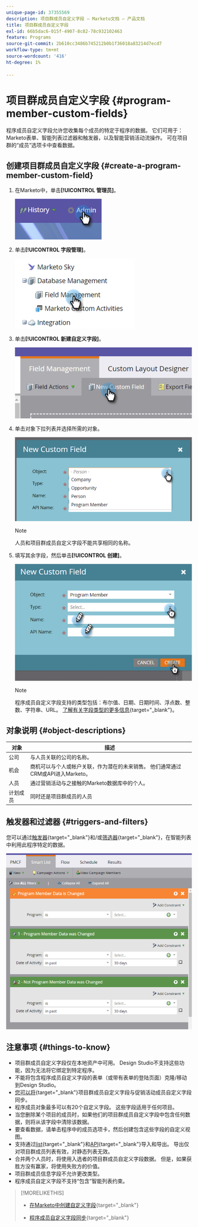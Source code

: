 ```yaml
---
unique-page-id: 37355569
description: 项目群成员自定义字段 — Marketo文档 — 产品文档
title: 项目群成员自定义字段
exl-id: 66b5dac6-015f-4907-8c82-78c932102463
feature: Programs
source-git-commit: 2b610cc3486b745212b0b1f36018a83214d7ecd7
workflow-type: tm+mt
source-wordcount: '416'
ht-degree: 1%

---
```


# 项目群成员自定义字段 {#program-member-custom-fields}

程序成员自定义字段允许您收集每个成员的特定于程序的数据。 它们可用于：Marketo表单、智能列表过滤器和触发器，以及智能营销活动流操作。 可在项目群的“成员”选项卡中查看数据。

## 创建项目群成员自定义字段 {#create-a-program-member-custom-field}

1. 在Marketo中，单击&#x200B;**[!UICONTROL 管理员]**。

   ![](assets/one.png)

1. 单击&#x200B;**[!UICONTROL 字段管理]**。

   ![](assets/two.png)

1. 单击&#x200B;**[!UICONTROL 新建自定义字段]**。

   ![](assets/three.png)

1. 单击对象下拉列表并选择所需的对象。

   ![](assets/four.png)

   >[!NOTE]
   >
   >人员和项目群成员自定义字段不能共享相同的名称。

1. 填写其余字段，然后单击&#x200B;**[!UICONTROL 创建]**。

   ![](assets/five.png)

   >[!NOTE]
   >
   >程序成员自定义字段支持的类型包括：布尔值、日期、日期时间、浮点数、整数、字符串、URL。 [了解有关字段类型的更多信息](/help/marketo/product-docs/administration/field-management/custom-field-type-glossary.md){target="_blank"}。

## 对象说明 {#object-descriptions}

| 对象 | 描述 |
|---|---|
| 公司 | 与人员关联的公司的名称。 |
| 机会 | 商机可以与个人或帐户关联，作为潜在的未来销售。 他们通常通过CRM或API进入Marketo。 |
| 人员 | 通过营销活动与之接触的Marketo数据库中的个人。 |
| 计划成员 | 同时还是项目群成员的人员 |

## 触发器和过滤器 {#triggers-and-filters}

您可以通过[触发器](/help/marketo/product-docs/core-marketo-concepts/smart-campaigns/creating-a-smart-campaign/define-smart-list-for-smart-campaign-trigger.md){target="_blank"}和/或[筛选器](/help/marketo/product-docs/core-marketo-concepts/smart-lists-and-static-lists/creating-a-smart-list/find-and-add-filters-to-a-smart-list.md){target="_blank"}，在智能列表中利用此程序特定的数据。

![](assets/six.png)

## 注意事项 {#things-to-know}

* 项目群成员自定义字段仅在本地资产中可用。 Design Studio不支持这些功能，因为无法将它绑定到特定程序。
* 不能将包含程序成员自定义字段的表单（或带有表单的登陆页面）克隆/移动到Design Studio。
* [您可以将](/help/marketo/product-docs/core-marketo-concepts/programs/working-with-programs/program-member-custom-field-sync.md){target="_blank"}项目群成员自定义字段与促销活动成员自定义字段同步。
* 程序成员对象最多可以有20个自定义字段。 这些字段适用于任何项目。
* 当您删除某个项目的成员时，如果他们的项目群成员自定义字段中包含任何数据，则将从该字段中清除该数据。
* 要查看数据，请单击程序中的成员选项卡，然后创建包含这些字段的自定义视图。
* 支持通过[list](/help/marketo/getting-started/quick-wins/import-a-list-of-people.md){target="_blank"}和[API](https://experienceleague.adobe.com/en/docs/marketo-developer/marketo/home){target="_blank"}导入和导出。 导出仅对项目群成员列表有效，对静态列表无效。
* 合并两个人员时，将使用入选者的项目群成员自定义字段数据。 但是，如果获胜方没有赢家，将使用失败方的价值。
* 项目群成员信息字段不允许更改类型。
* 程序成员自定义字段不支持“包含”智能列表约束。

>[!MORELIKETHIS]
>
>* [在Marketo中创建自定义字段](/help/marketo/product-docs/administration/field-management/create-a-custom-field-in-marketo.md){target="_blank"}
>
>* [程序成员自定义字段同步](/help/marketo/product-docs/core-marketo-concepts/programs/working-with-programs/program-member-custom-field-sync.md){target="_blank"}
